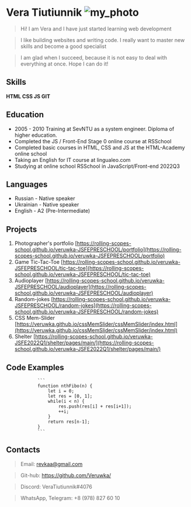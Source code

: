 # Vera Tiutiunnik     ![my_photo](https://avatars.githubusercontent.com/u/96355243?v=4 "Hi! It's me")

> Hi! I am Vera and I have just started learning web development

> I like building websites and writing code. I really want to master new skills and become a good specialist

> I am glad when I succeed, because it is not easy to deal with everything at once. Hope I can do it!

## Skills

**HTML CSS JS GIT**

## Education

- 2005 - 2010 Training at SevNTU as a system engineer. Diploma of higher education.
- Completed the JS / Front-End Stage 0 online course at RSSchool
- Completed basic courses in HTML, CSS and JS at the HTML-Academy online school  
- Taking an English for IT course at lingualeo.com
- Studying at online school RSSchool in JavaScript/Front-end 2022Q3

## Languages

* Russian - Native speaker
* Ukrainian - Native speaker
* English - A2 (Pre-Intermediate)

## Projects

1. Photographer's portfolio [https://rolling-scopes-school.github.io/veruwka-JSFEPRESCHOOL/portfolio](https://rolling-scopes-school.github.io/veruwka-JSFEPRESCHOOL/portfolio)
2. Game Tic-Tac-Toe [https://rolling-scopes-school.github.io/veruwka-JSFEPRESCHOOL/tic-tac-toe](https://rolling-scopes-school.github.io/veruwka-JSFEPRESCHOOL/tic-tac-toe)
3. Audioplayer [https://rolling-scopes-school.github.io/veruwka-JSFEPRESCHOOL/audioplayer](https://rolling-scopes-school.github.io/veruwka-JSFEPRESCHOOL/audioplayer)
4. Random-jokes [https://rolling-scopes-school.github.io/veruwka-JSFEPRESCHOOL/random-jokes](https://rolling-scopes-school.github.io/veruwka-JSFEPRESCHOOL/random-jokes)
4. CSS Mem-Slider [https://veruwka.github.io/cssMemSlider/cssMemSlider/index.html](https://veruwka.github.io/cssMemSlider/cssMemSlider/index.html)
6. Shelter [https://rolling-scopes-school.github.io/veruwka-JSFE2022Q1/shelter/pages/main/](https://rolling-scopes-school.github.io/veruwka-JSFE2022Q1/shelter/pages/main/)

## Code Examples

                ```
                function nthFibo(n) {
                    let i = 0;
                    let res = [0, 1];
                    while(i < n) {
                        res.push(res[i] + res[i+1]);
                        ++i;
                    }
                    return res[n-1];
                }
                ```

## Contacts

> Email: revkaa@gmail.com

> Git-hub: https://github.com/Veruwka/

> Discord: VeraTiutiunnik#4076

> WhatsApp, Telegram: +8 (978) 827 60 10